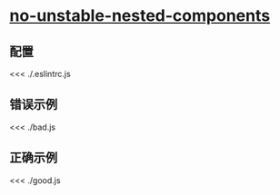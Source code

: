 # [no-unstable-nested-components](https://github.com/jsx-eslint/eslint-plugin-react/blob/master/docs/rules/no-unstable-nested-components.md)

## 配置

<<< ./.eslintrc.js

## 错误示例

<<< ./bad.js

## 正确示例

<<< ./good.js
